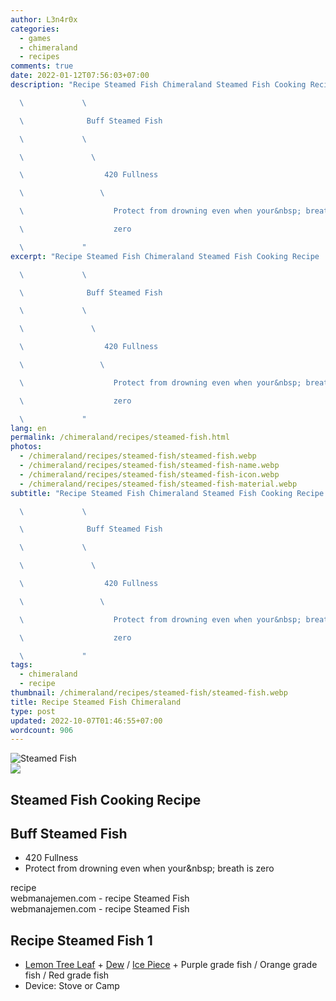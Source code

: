 ```yaml
---
author: L3n4r0x
categories:
  - games
  - chimeraland
  - recipes
comments: true
date: 2022-01-12T07:56:03+07:00
description: "Recipe Steamed Fish Chimeraland Steamed Fish Cooking Recipe

  \             \ 

  \              Buff Steamed Fish

  \             \ 

  \               \ 

  \                  420 Fullness

  \                 \ 

  \                    Protect from drowning even when your&nbsp; breath is

  \                    zero

  \             "
excerpt: "Recipe Steamed Fish Chimeraland Steamed Fish Cooking Recipe

  \             \ 

  \              Buff Steamed Fish

  \             \ 

  \               \ 

  \                  420 Fullness

  \                 \ 

  \                    Protect from drowning even when your&nbsp; breath is

  \                    zero

  \             "
lang: en
permalink: /chimeraland/recipes/steamed-fish.html
photos:
  - /chimeraland/recipes/steamed-fish/steamed-fish.webp
  - /chimeraland/recipes/steamed-fish/steamed-fish-name.webp
  - /chimeraland/recipes/steamed-fish/steamed-fish-icon.webp
  - /chimeraland/recipes/steamed-fish/steamed-fish-material.webp
subtitle: "Recipe Steamed Fish Chimeraland Steamed Fish Cooking Recipe

  \             \ 

  \              Buff Steamed Fish

  \             \ 

  \               \ 

  \                  420 Fullness

  \                 \ 

  \                    Protect from drowning even when your&nbsp; breath is

  \                    zero

  \             "
tags:
  - chimeraland
  - recipe
thumbnail: /chimeraland/recipes/steamed-fish/steamed-fish.webp
title: Recipe Steamed Fish Chimeraland
type: post
updated: 2022-10-07T01:46:55+07:00
wordcount: 906
---
```


<link
  rel="stylesheet"
  href="https://rawcdn.githack.com/dimaslanjaka/Web-Manajemen/870a349/css/bootstrap-5-3-0-alpha3-wrapper.css"
/>
<section id="bootstrap-wrapper">
  <div data-bs-theme="dark">
    <div class="card mb-2">
      <div class="card-body">
        <div class="row g-0">
          <div class="col-sm-4 position-relative mb-2">
            <img
              src="https://www.webmanajemen.com/chimeraland/recipes/steamed-fish/steamed-fish-material.webp"
              class="card-img fit-cover w-100 h-100"
              alt="Steamed Fish"
              data-fancybox="true"
            />
          </div>
          <div class="col-sm-8 mb-2">
            <div class="card-body">
              <div class="d-flex flex-row align-items-center mb-3">
                <img
                  class="d-inline-block me-2"
                  src="https://www.webmanajemen.com/chimeraland/recipes/steamed-fish/steamed-fish-icon.webp"
                  width="auto"
                  height="auto"
                  style="vertical-align: middle"
                />
                <h2 class="fs-5">Steamed Fish Cooking Recipe</h2>
              </div>
              <h2 class="card-title fs-5">Buff Steamed Fish</h2>
              <div class="card-text">
                <ul>
                  <li>420 Fullness</li>
                  <li>
                    Protect from drowning even when your&amp;nbsp; breath is
                    zero
                  </li>
                </ul>
              </div>
              <span class="badge rounded-pill">recipe</span>
            </div>
            <div class="card-footer text-end text-muted mt-auto">
              webmanajemen.com - recipe Steamed Fish
            </div>
          </div>
        </div>
      </div>
      <div class="card-footer text-end text-muted">
        webmanajemen.com - recipe Steamed Fish
      </div>
    </div>
    <div class="row mb-2">
      <div class="col-12 col-lg-6 recipe-item mb-2">
        <div class="card">
          <div class="card-body">
            <h2 class="card-title fs-5">Recipe Steamed Fish 1</h2>
            <div class="card-text">
              <ul>
                <li>
                  <a
                    class="text-decoration-none text-primary"
                    href="/chimeraland/materials/lemon-tree-leaf.html"
                    >Lemon Tree Leaf</a
                  ><span> + </span
                  ><a
                    class="text-decoration-none text-primary"
                    href="/chimeraland/materials/dew.html"
                    >Dew</a
                  ><span> / </span
                  ><a
                    class="text-decoration-none text-primary"
                    href="/chimeraland/materials/ice-piece.html"
                    >Ice Piece</a
                  ><span> + </span>Purple grade fish<span> / </span>Orange grade
                  fish<span> / </span>Red grade fish
                </li>
                <li>Device: Stove or Camp</li>
              </ul>
            </div>
          </div>
        </div>
      </div>
    </div>
  </div>
</section>